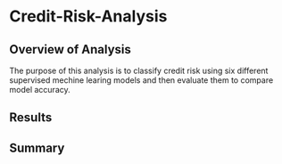 # Credit-Risk-Analysis

## Overview of Analysis
The purpose of this analysis is to classify credit risk using six different supervised mechine learing models and then evaluate them to compare model accuracy.

## Results


## Summary

